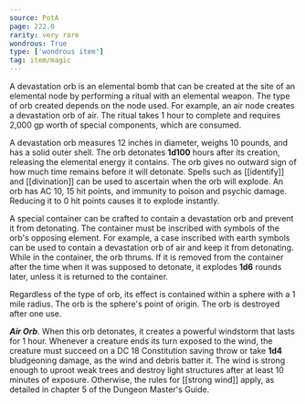 ```yaml
---
source: PotA
page: 222.0
rarity: very rare
wondrous: True
type: ['wondrous item']
tag: item/magic
---
```


A devastation orb is an elemental bomb that can be created at the site of an elemental node by performing a ritual with an elemental weapon. The type of orb created depends on the node used. For example, an air node creates a devastation orb of air. The ritual takes 1 hour to complete and requires 2,000 gp worth of special components, which are consumed.

A devastation orb measures 12 inches in diameter, weighs 10 pounds, and has a solid outer shell. The orb detonates **1d100** hours after its creation, releasing the elemental energy it contains. The orb gives no outward sign of how much time remains before it will detonate. Spells such as [[identify]] and [[divination]] can be used to ascertain when the orb will explode. An orb has AC 10, 15 hit points, and immunity to poison and psychic damage. Reducing it to 0 hit points causes it to explode instantly.

A special container can be crafted to contain a devastation orb and prevent it from detonating. The container must be inscribed with symbols of the orb's opposing element. For example, a case inscribed with earth symbols can be used to contain a devastation orb of air and keep it from detonating. While in the container, the orb thrums. If it is removed from the container after the time when it was supposed to detonate, it explodes **1d6** rounds later, unless it is returned to the container.

Regardless of the type of orb, its effect is contained within a sphere with a 1 mile radius. The orb is the sphere's point of origin. The orb is destroyed after one use.

**_Air Orb_**. When this orb detonates, it creates a powerful windstorm that lasts for 1 hour. Whenever a creature ends its turn exposed to the wind, the creature must succeed on a DC 18 Constitution saving throw or take **1d4** bludgeoning damage, as the wind and debris batter it. The wind is strong enough to uproot weak trees and destroy light structures after at least 10 minutes of exposure. Otherwise, the rules for [[strong wind]] apply, as detailed in chapter 5 of the Dungeon Master's Guide.


